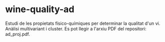 # wine-quality-ad
Estudi de les propietats físico-químiques per determinar la qualitat d'un vi. Anàlisi multivariant i cluster.
Es pot llegir a l'arxiu PDF del repositori: ad_proj.pdf.
